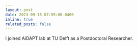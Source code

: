 ```yaml
---
layout: post
date: 2023-09-15 07:59:00-0400
inline: true
related_posts: false
---
```


I joined AiDAPT lab at TU Delft as a Postdoctoral Researcher.
